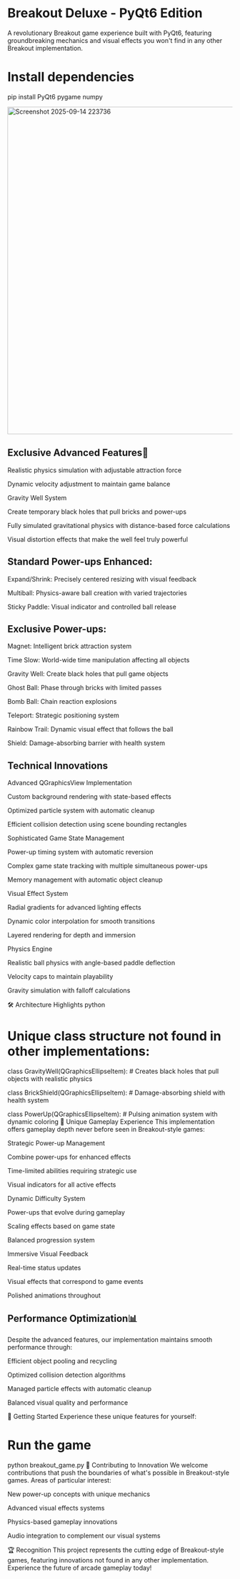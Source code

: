 # Breakout Deluxe - PyQt6 Edition

A revolutionary Breakout game experience built with PyQt6, featuring groundbreaking mechanics and visual effects you won't find in any other Breakout implementation.

# Install dependencies
pip install PyQt6 pygame numpy


<img width="977" height="733" alt="Screenshot 2025-09-14 223736" src="https://github.com/user-attachments/assets/92878886-1107-498d-9210-23afeaf2aab7" />

## Exclusive Advanced Features🎯

Realistic physics simulation with adjustable attraction force

Dynamic velocity adjustment to maintain game balance

Gravity Well System

Create temporary black holes that pull bricks and power-ups

Fully simulated gravitational physics with distance-based force calculations

Visual distortion effects that make the well feel truly powerful

## Standard Power-ups Enhanced:
Expand/Shrink: Precisely centered resizing with visual feedback

Multiball: Physics-aware ball creation with varied trajectories

Sticky Paddle: Visual indicator and controlled ball release

## Exclusive Power-ups:
Magnet: Intelligent brick attraction system

Time Slow: World-wide time manipulation affecting all objects

Gravity Well: Create black holes that pull game objects

Ghost Ball: Phase through bricks with limited passes

Bomb Ball: Chain reaction explosions

Teleport: Strategic positioning system

Rainbow Trail: Dynamic visual effect that follows the ball

Shield: Damage-absorbing barrier with health system

## Technical Innovations
Advanced QGraphicsView Implementation

Custom background rendering with state-based effects

Optimized particle system with automatic cleanup

Efficient collision detection using scene bounding rectangles

Sophisticated Game State Management

Power-up timing system with automatic reversion

Complex game state tracking with multiple simultaneous power-ups

Memory management with automatic object cleanup

Visual Effect System

Radial gradients for advanced lighting effects

Dynamic color interpolation for smooth transitions

Layered rendering for depth and immersion

Physics Engine

Realistic ball physics with angle-based paddle deflection

Velocity caps to maintain playability

Gravity simulation with falloff calculations

🛠️ Architecture Highlights
python
# Unique class structure not found in other implementations:
class GravityWell(QGraphicsEllipseItem):
    # Creates black holes that pull objects with realistic physics

class BrickShield(QGraphicsEllipseItem):
    # Damage-absorbing shield with health system

class PowerUp(QGraphicsEllipseItem):
    # Pulsing animation system with dynamic coloring
🎯 Unique Gameplay Experience
This implementation offers gameplay depth never before seen in Breakout-style games:

Strategic Power-up Management

Combine power-ups for enhanced effects

Time-limited abilities requiring strategic use

Visual indicators for all active effects

Dynamic Difficulty System

Power-ups that evolve during gameplay

Scaling effects based on game state

Balanced progression system

Immersive Visual Feedback

Real-time status updates

Visual effects that correspond to game events

Polished animations throughout

## Performance Optimization📊
Despite the advanced features, our implementation maintains smooth performance through:

Efficient object pooling and recycling

Optimized collision detection algorithms

Managed particle effects with automatic cleanup

Balanced visual quality and performance

🌟 Getting Started
Experience these unique features for yourself:


# Run the game
python breakout_game.py
🤝 Contributing to Innovation
We welcome contributions that push the boundaries of what's possible in Breakout-style games. Areas of particular interest:

New power-up concepts with unique mechanics

Advanced visual effects systems

Physics-based gameplay innovations

Audio integration to complement our visual systems

🏆 Recognition
This project represents the cutting edge of Breakout-style games, featuring innovations not found in any other implementation. Experience the future of arcade gameplay today!
